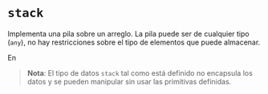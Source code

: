 # `stack`

Implementa una pila sobre un arreglo. La pila puede ser de cualquier tipo (`any`), no hay restricciones sobre el tipo de elementos que puede almacenar.

En 
> **Nota**: El tipo de datos `stack` tal como está definido no encapsula los datos y se pueden manipular sin usar las primitivas definidas.

